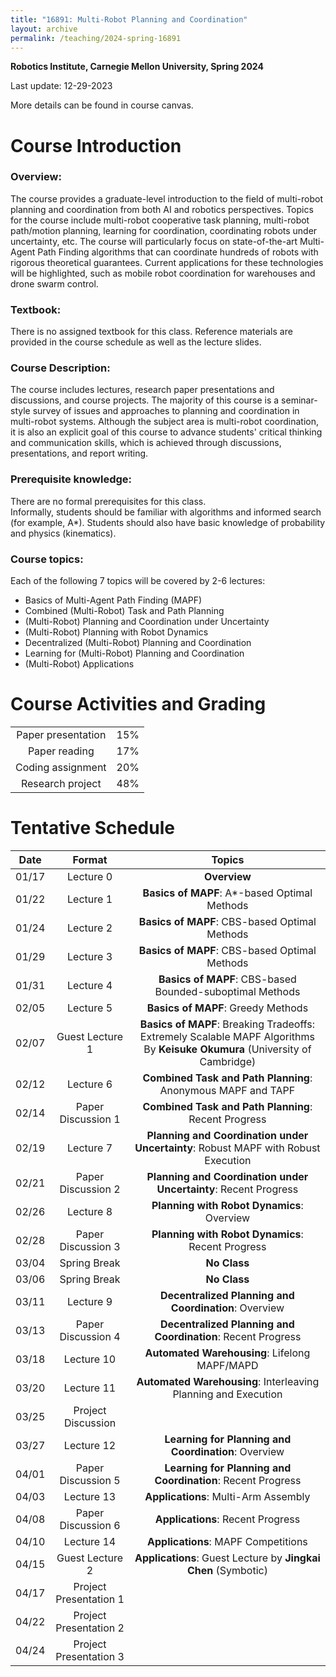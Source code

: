 ```yaml
---
title: "16891: Multi-Robot Planning and Coordination"
layout: archive
permalink: /teaching/2024-spring-16891
---
```

**Robotics Institute, Carnegie Mellon University, Spring 2024**

Last update: 12-29-2023

More details can be found in course canvas.

Course Introduction
======
### Overview:
The course provides a graduate-level introduction to the field of multi-robot planning and coordination from both AI and robotics perspectives. 
Topics for the course include multi-robot cooperative task planning, multi-robot path/motion planning, learning for coordination, coordinating robots under uncertainty, etc. 
The course will particularly focus on state-of-the-art Multi-Agent Path Finding algorithms that can coordinate hundreds of robots with rigorous theoretical guarantees. 
Current applications for these technologies will be highlighted, such as mobile robot coordination for warehouses and drone swarm control. 

### Textbook: 
There is no assigned textbook for this class. Reference materials are provided in the course schedule as well as the lecture slides.

### Course Description: 
The course includes lectures, research paper presentations and discussions, and course projects. 
The majority of this course is a seminar-style survey of issues and approaches to planning and coordination in multi-robot systems. 
Although the subject area is multi-robot coordination, it is also an explicit goal of this course to advance students' critical thinking and communication skills, which is achieved through discussions, presentations, and report writing. 

### Prerequisite knowledge: 
There are no formal prerequisites for this class.  
Informally, students should be familiar with algorithms and informed search (for example, A*). 
Students should also have basic knowledge of probability and physics (kinematics).

### Course topics: 
Each of the following 7 topics will be covered by 2-6 lectures:
- Basics of Multi-Agent Path Finding (MAPF)
- Combined (Multi-Robot) Task and Path Planning
- (Multi-Robot) Planning and Coordination under Uncertainty
- (Multi-Robot) Planning with Robot Dynamics
- Decentralized (Multi-Robot) Planning and Coordination
- Learning for (Multi-Robot) Planning and Coordination
- (Multi-Robot) Applications

Course Activities and Grading
======


|                    |     |
|:------------------:|:---:|
| Paper presentation | 15% |
|   Paper reading    | 17% |
| Coding assignment  | 20% |
|  Research project  | 48% |


Tentative Schedule
======

|  Date  |         Format         |                                                           Topics                                                            |
|:------:|:----------------------:|:---------------------------------------------------------------------------------------------------------------------------:|
| 01/17  |       Lecture 0        |                                                        **Overview**                                                         |
| 01/22  |       Lecture 1        |                                        **Basics of MAPF**: A*-based Optimal Methods                                         |
| 01/24  |       Lecture 2        |                                        **Basics of MAPF**: CBS-based Optimal Methods                                        |
| 01/29  |       Lecture 3        |                                        **Basics of MAPF**: CBS-based Optimal Methods                                        |	 
| 01/31  |       Lecture 4        |                                  **Basics of MAPF**: CBS-based Bounded-suboptimal Methods                                   |
| 02/05  |       Lecture 5        |                                             **Basics of MAPF**: Greedy Methods                                              |
| 02/07  |    Guest Lecture 1     | **Basics of MAPF**: Breaking Tradeoffs: Extremely Scalable MAPF Algorithms By **Keisuke Okumura** (University of Cambridge) |
| 02/12  |       Lecture 6        |                                **Combined Task and Path Planning**: Anonymous MAPF and TAPF                                 |
| 02/14  |   Paper Discussion 1   |                                    **Combined Task and Path Planning**: Recent Progress                                     |
| 02/19  |       Lecture 7        |                     **Planning and Coordination under Uncertainty**: Robust MAPF with Robust Execution                      |
| 02/21  |   Paper Discussion 2   |                              **Planning and Coordination under Uncertainty**: Recent Progress                               |
| 02/26  |       Lecture 8        |                                         **Planning with Robot Dynamics**: Overview                                          |
| 02/28  |   Paper Discussion 3   |                                      **Planning with Robot Dynamics**: Recent Progress                                      |
| 03/04  |      Spring Break      |                                                        **No Class**                                                         |
| 03/06  |      Spring Break      |                                                        **No Class**                                                         |
| 03/11  |       Lecture 9        |                                    **Decentralized Planning and Coordination**: Overview                                    |
| 03/13  |   Paper Discussion 4   |                                **Decentralized Planning and Coordination**: Recent Progress                                 |
| 03/18  |       Lecture 10       |                                        **Automated Warehousing**: Lifelong MAPF/MAPD                                        |
| 03/20  |       Lecture 11       |                               **Automated Warehousing**: Interleaving Planning and Execution                                |
| 03/25  |   Project Discussion   |                                                                                                                             |
| 03/27  |       Lecture 12       |                                    **Learning for Planning and Coordination**: Overview                                     |
| 04/01  |   Paper Discussion 5   |                                 **Learning for Planning and Coordination**: Recent Progress                                 | 
| 04/03  |       Lecture 13       |                                            **Applications**: Multi-Arm Assembly                                             |
| 04/08  |   Paper Discussion 6   |                                              **Applications**: Recent Progress                                              |
| 04/10  |       Lecture 14       |                                             **Applications**: MAPF Competitions                                             | 
| 04/15  |    Guest Lecture 2     |                               **Applications**: Guest Lecture by **Jingkai Chen** (Symbotic)                                |
| 04/17  | Project Presentation 1 |
| 04/22  | Project Presentation 2 |
| 04/24  | Project Presentation 3 |
